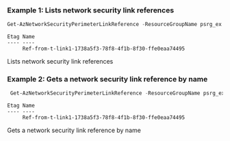 ### Example 1: Lists network security link references

```powershell
Get-AzNetworkSecurityPerimeterLinkReference -ResourceGroupName psrg_ex -SecurityPerimeterName ext-nsp3
```

```output
Etag Name
---- ----
     Ref-from-t-link1-1738a5f3-78f8-4f1b-8f30-ffe0eaa74495
```

Lists network security link references

### Example 2: Gets a network security link reference by name

```powershell
 Get-AzNetworkSecurityPerimeterLinkReference -ResourceGroupName psrg_ex -SecurityPerimeterName ext-nsp3 -Name Ref-from-t-link1-1738a5f3-78f8-4f1b-8f30-ffe0eaa74495
```

```output
Etag Name
---- ----
     Ref-from-t-link1-1738a5f3-78f8-4f1b-8f30-ffe0eaa74495
```

Gets a network security link reference by name

